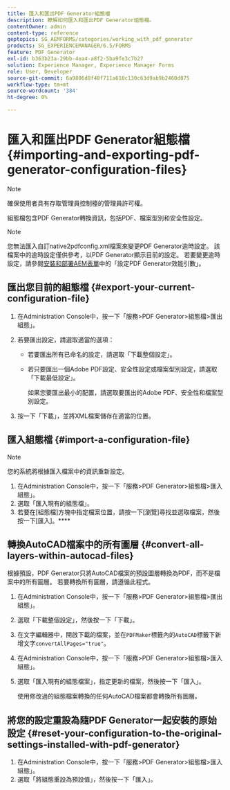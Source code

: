 ```yaml
---
title: 匯入和匯出PDF Generator組態檔
description: 瞭解如何匯入和匯出PDF Generator組態檔。
contentOwner: admin
content-type: reference
geptopics: SG_AEMFORMS/categories/working_with_pdf_generator
products: SG_EXPERIENCEMANAGER/6.5/FORMS
feature: PDF Generator
exl-id: b363b23a-29bb-4ea4-a8f2-5ba9fe3c7b27
solution: Experience Manager, Experience Manager Forms
role: User, Developer
source-git-commit: 6a9806d8f40f711a610c130c63d9ab9b2460d075
workflow-type: tm+mt
source-wordcount: '384'
ht-degree: 0%

---
```


# 匯入和匯出PDF Generator組態檔 {#importing-and-exporting-pdf-generator-configuration-files}

>[!NOTE]
> 
> 確保使用者具有存取管理員控制檯的管理員許可權。

組態檔包含PDF Generator轉換資訊，包括PDF、檔案型別和安全性設定。

>[!NOTE]
>
>您無法匯入自訂native2pdfconfig.xml檔案來變更PDF Generator逾時設定。 該檔案中的逾時設定僅供參考，以PDF Generator顯示目前的設定。 若要變更逾時設定，請參閱[安裝和部署AEM表單](https://www.adobe.com/go/learn_aemforms_installJBoss_63)中的「設定PDF Generator效能引數」。

## 匯出您目前的組態檔 {#export-your-current-configuration-file}

1. 在Administration Console中，按一下「服務>PDF Generator>組態檔>匯出組態」。
1. 若要匯出設定，請選取適當的選項：

   * 若要匯出所有已命名的設定，請選取「下載整個設定」。
   * 若只要匯出一個Adobe PDF設定、安全性設定或檔案型別設定，請選取「下載最低設定」。

     如果您要匯出最小的配置，請選取要匯出的Adobe PDF、安全性和檔案型別設定。

1. 按一下「下載」，並將XML檔案儲存在適當的位置。

## 匯入組態檔 {#import-a-configuration-file}

>[!NOTE]
>
>您的系統將根據匯入檔案中的資訊重新設定。

1. 在Administration Console中，按一下「服務>PDF Generator>組態檔>匯入組態」。
1. 選取「匯入現有的組態檔」。
1. 若要在[組態檔]方塊中指定檔案位置，請按一下[瀏覽]尋找並選取檔案，然後按一下[匯入]。****

## 轉換AutoCAD檔案中的所有圖層 {#convert-all-layers-within-autocad-files}

根據預設，PDF Generator只將AutoCAD檔案的預設圖層轉換為PDF，而不是檔案中的所有圖層。 若要轉換所有圖層，請遵循此程式。

1. 在Administration Console中，按一下「服務>PDF Generator>組態檔>匯出組態」。
1. 選取「下載整個設定」，然後按一下「下載」。
1. 在文字編輯器中，開啟下載的檔案，並在`PDFMaker`標籤內的`AutoCAD`標籤下新增文字`convertAllPages="true"`。
1. 在Administration Console中，按一下「服務>PDF Generator>組態檔>匯入組態」。
1. 選取「匯入現有的組態檔案」，指定更新的檔案，然後按一下「匯入」。

   使用修改過的組態檔案轉換的任何AutoCAD檔案都會轉換所有圖層。

## 將您的設定重設為隨PDF Generator一起安裝的原始設定 {#reset-your-configuration-to-the-original-settings-installed-with-pdf-generator}

1. 在Administration Console中，按一下「服務>PDF Generator>組態檔>匯入組態」。
1. 選取「將組態重設為預設值」，然後按一下「匯入」。
